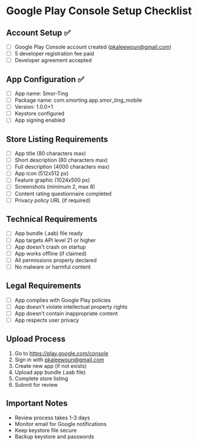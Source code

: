 # Google Play Console Setup Checklist

## Account Setup ✅
- [ ] Google Play Console account created (pkaleewoun@gmail.com)
- [ ] 5 developer registration fee paid
- [ ] Developer agreement accepted

## App Configuration ✅
- [ ] App name: Smor-Ting
- [ ] Package name: com.smorting.app.smor_ting_mobile
- [ ] Version: 1.0.0+1
- [ ] Keystore configured
- [ ] App signing enabled

## Store Listing Requirements
- [ ] App title (80 characters max)
- [ ] Short description (80 characters max)
- [ ] Full description (4000 characters max)
- [ ] App icon (512x512 px)
- [ ] Feature graphic (1024x500 px)
- [ ] Screenshots (minimum 2, max 8)
- [ ] Content rating questionnaire completed
- [ ] Privacy policy URL (if required)

## Technical Requirements
- [ ] App bundle (.aab) file ready
- [ ] App targets API level 21 or higher
- [ ] App doesn't crash on startup
- [ ] App works offline (if claimed)
- [ ] All permissions properly declared
- [ ] No malware or harmful content

## Legal Requirements
- [ ] App complies with Google Play policies
- [ ] App doesn't violate intellectual property rights
- [ ] App doesn't contain inappropriate content
- [ ] App respects user privacy

## Upload Process
1. Go to https://play.google.com/console
2. Sign in with pkaleewoun@gmail.com
3. Create new app (if not exists)
4. Upload app bundle (.aab file)
5. Complete store listing
6. Submit for review

## Important Notes
- Review process takes 1-3 days
- Monitor email for Google notifications
- Keep keystore file secure
- Backup keystore and passwords

